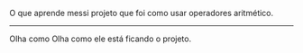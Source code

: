
O que aprende messi projeto que foi como usar operadores  aritmético.

<hr>
Olha como Olha como ele está ficando o projeto.
